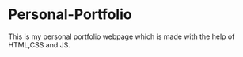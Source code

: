 # Personal-Portfolio
This is my personal portfolio webpage which is made with the help of HTML,CSS and JS.
